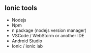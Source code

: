 ## Ionic tools
- Nodejs
- Npm
- n package (nodejs version manager)
- VSCode / WebStorm or another IDE
- Android Studio
- Ionic / ionic lab
